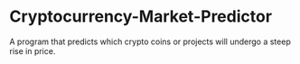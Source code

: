 # Cryptocurrency-Market-Predictor
A program that predicts which crypto coins or projects will undergo a steep rise in price.
